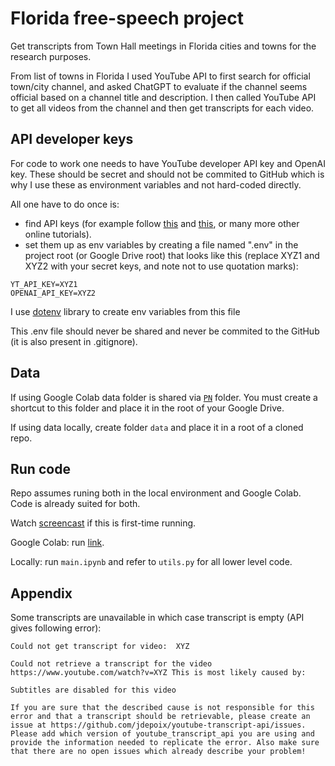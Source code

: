 # Florida free-speech project

Get transcripts from Town Hall meetings in Florida cities and towns for the research purposes. 

From list of towns in Florida I used YouTube API to first search for official town/city channel, and asked ChatGPT to evaluate if the channel seems official based on a channel title and description. I then called YouTube API to get all videos from the channel and then get transcripts for each video.

## API developer keys

For code to work one needs to have YouTube developer API key and OpenAI key. These should be secret and should not be commited to GitHub which is why I use these as environment variables and not hard-coded directly.

All one have to do once is:
- find API keys (for example follow [this](https://docs.themeum.com/tutor-lms/tutorials/get-youtube-api-key/) and [this](https://whatsthebigdata.com/how-to-get-openai-api-key/), or many more other online tutorials).
- set them up as env variables by creating a file named ".env" in the project root (or Google Drive root) that looks like this (replace XYZ1 and XYZ2 with your secret keys, and note not to use quotation marks):

```text
YT_API_KEY=XYZ1
OPENAI_API_KEY=XYZ2
```

I use [dotenv](https://pypi.org/project/python-dotenv/) library to create env variables from this file 

This .env file should never be shared and never be commited to the GitHub (it is also present in .gitignore).

## Data 

If using Google Colab data folder is shared via [`PN`](https://drive.google.com/drive/folders/1Y40dEWaFAvuKVPDPwa8cK1Tj8_6O5Bw4?usp=sharing) folder. You must create a shortcut to this folder and place it in the root of your Google Drive.

If using data locally, create folder `data` and place it in a root of a cloned repo.

## Run code

Repo assumes runing both in the local environment and Google Colab. Code is already suited for both.

Watch [screencast](https://drive.google.com/file/d/1YnyMtkF-NpkP7jvEpkkfNuBSYYTaiwEg/view?usp=share_link) if this is first-time running.

Google Colab: run [link](https://colab.research.google.com/github/nesaboz/transcripts/blob/main/main.ipynb). 

Locally: run `main.ipynb` and refer to `utils.py` for all lower level code. 

## Appendix

Some transcripts are unavailable in which case transcript is empty (API gives following error):

```text
Could not get transcript for video:  XYZ

Could not retrieve a transcript for the video https://www.youtube.com/watch?v=XYZ This is most likely caused by:

Subtitles are disabled for this video

If you are sure that the described cause is not responsible for this error and that a transcript should be retrievable, please create an issue at https://github.com/jdepoix/youtube-transcript-api/issues. Please add which version of youtube_transcript_api you are using and provide the information needed to replicate the error. Also make sure that there are no open issues which already describe your problem!
```
